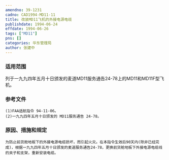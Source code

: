 ```yaml
---
amendno: 39-1231  
cadno: CAD1994-MD11-11  
title: 改装MD11飞机的外接电源电缆  
publishdate: 1994-06-24  
effdate: 1994-06-26  
tags: ["MD11"]  
pns: []  
categories: 华东管理局  
author: 张建中  
---
```

  
### 适用范围  
列于一九九四年五月十日颁发的麦道MD11服务通告24-78上的MD11和MD11F型飞机。  
  
<!--more-->  
### 参考文件  
    (1)FAA适航指令 94-11-06。  
    (2)一九九四年五月十日颁发的 MD11服务通告 24-78。  
  
### 原因、措施和规定  
    为防止前货舱地板下的外接电源电缆损坏，而引起火灾。在本指令生效后90天内(除非已经完成)，根据一九九四年五月十日颁发的麦道服务通告24-78，更换前货舱地板下外接电源电缆线的夹子和支架，重新安装电缆。  
